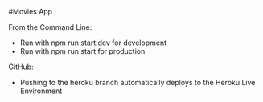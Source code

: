 #Movies App

From the Command Line:
* Run with npm run start:dev for development
* Run with npm run start for production

GitHub:
* Pushing to the heroku branch automatically deploys to the Heroku Live Environment